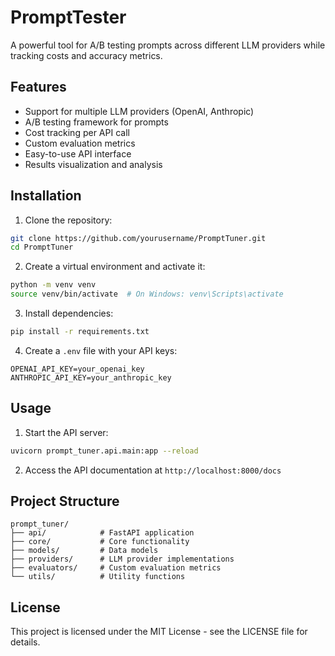 # PromptTester

A powerful tool for A/B testing prompts across different LLM providers while tracking costs and accuracy metrics.

## Features

- Support for multiple LLM providers (OpenAI, Anthropic)
- A/B testing framework for prompts
- Cost tracking per API call
- Custom evaluation metrics
- Easy-to-use API interface
- Results visualization and analysis

## Installation

1. Clone the repository:

```bash
git clone https://github.com/yourusername/PromptTuner.git
cd PromptTuner
```

2. Create a virtual environment and activate it:

```bash
python -m venv venv
source venv/bin/activate  # On Windows: venv\Scripts\activate
```

3. Install dependencies:

```bash
pip install -r requirements.txt
```

4. Create a `.env` file with your API keys:

```
OPENAI_API_KEY=your_openai_key
ANTHROPIC_API_KEY=your_anthropic_key
```

## Usage

1. Start the API server:

```bash
uvicorn prompt_tuner.api.main:app --reload
```

2. Access the API documentation at `http://localhost:8000/docs`

## Project Structure

```
prompt_tuner/
├── api/            # FastAPI application
├── core/           # Core functionality
├── models/         # Data models
├── providers/      # LLM provider implementations
├── evaluators/     # Custom evaluation metrics
└── utils/          # Utility functions
```


## License

This project is licensed under the MIT License - see the LICENSE file for details.
